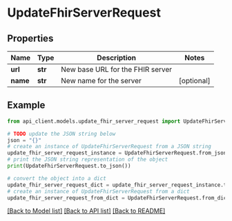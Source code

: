 # UpdateFhirServerRequest


## Properties

Name | Type | Description | Notes
------------ | ------------- | ------------- | -------------
**url** | **str** | New base URL for the FHIR server | 
**name** | **str** | New name for the server | [optional] 

## Example

```python
from api_client.models.update_fhir_server_request import UpdateFhirServerRequest

# TODO update the JSON string below
json = "{}"
# create an instance of UpdateFhirServerRequest from a JSON string
update_fhir_server_request_instance = UpdateFhirServerRequest.from_json(json)
# print the JSON string representation of the object
print(UpdateFhirServerRequest.to_json())

# convert the object into a dict
update_fhir_server_request_dict = update_fhir_server_request_instance.to_dict()
# create an instance of UpdateFhirServerRequest from a dict
update_fhir_server_request_from_dict = UpdateFhirServerRequest.from_dict(update_fhir_server_request_dict)
```
[[Back to Model list]](../README.md#documentation-for-models) [[Back to API list]](../README.md#documentation-for-api-endpoints) [[Back to README]](../README.md)


